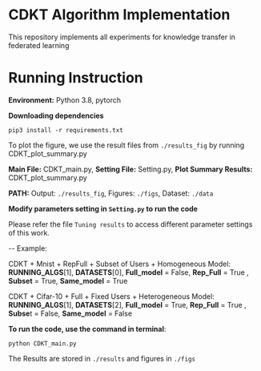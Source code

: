 CDKT Algorithm Implementation
======

This repository implements all experiments for knowledge transfer in federated learning


Running Instruction
=====

**Environment:** Python 3.8, pytorch

**Downloading dependencies**  
```
pip3 install -r requirements.txt  
```
To plot the figure, we use the result files from `./results_fig` by running CDKT_plot_summary.py

**Main File:** CDKT_main.py, **Setting File:** Setting.py, **Plot Summary Results:**  CDKT_plot_summary.py

 **PATH:** Output: `./results_fig`, Figures: `./figs`, Dataset: `./data`

**Modify parameters setting in `Setting.py` to run the code**

Please refer the file `Tuning results` to access different parameter settings of this  work.

--
Example:

CDKT + Mnist + RepFull + Subset of Users + Homogeneous Model: **RUNNING_ALGS**[1], **DATASETS**[0], **Full_model** = False, **Rep_Full** = True , **Subset** = True, **Same_model** = True

CDKT + Cifar-10 + Full + Fixed Users + Heterogeneous Model: **RUNNING_ALGS**[1], **DATASETS**[2], **Full_model** = True, **Rep_Full** = True , **Subse**t = False, **Same_model** = False

**To run the code, use the command in terminal**:
```
python CDKT_main.py
```



The Results are stored in `./results` and figures in `./figs`







